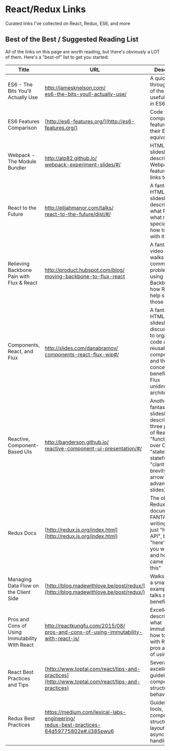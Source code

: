 # React/Redux Links
Curated links I've collected on React, Redux, ES6, and more


## Best of the Best / Suggested Reading List

All of the links on this page are worth reading, but there's obviously a LOT of them.  Here's a "best-of" list to get you started:

| Title | URL | Description |
|---|---|---|
| ES6 - The Bits You'll Actually Use | [http://jamesknelson.com/<br>es6-the-bits-youll-actually-use/](http://jamesknelson.com/es6-the-bits-youll-actually-use/) | A quick tour through some of the more useful features in ES6 |
| ES6 Features Comparison | [http://es6-features.org/](http://es6-features.org/) | Code snippets comparing ES6 features with their ES5 equivalents |
| Webpack - The Module Bundler | [http://alp82.github.io/<br>webpack-experiment-slides/#/](http://alp82.github.io/webpack-experiment-slides/#/) | HTML slideshow that describes Webpack's features and links to demos |
| React to the Future | [http://elijahmanor.com/talks/<br>react-to-the-future/dist/#/](http://elijahmanor.com/talks/react-to-the-future/dist/#/) | A fantastic HTML slideshow describing what React is, what makes it special, and how to work with it |
| Relieving Backbone Pain with Flux & React | [http://product.hubspot.com/blog/<br>moving-backbone-to-flux-react](http://product.hubspot.com/blog/moving-backbone-to-flux-react) | A fantastic video that walks through common problems with using Backbone, and how React can help solve those |
| Components, React, and Flux | [http://slides.com/danabramov/<br>components-react-flux-wip#/](http://slides.com/danabramov/components-react-flux-wip#/) | A fantastic HTML slideshow that discusses how to organize code as reusable components, and the basic concepts and benefits of a Flux unidirectional architecture |
| Reactive, Component-Based UIs | [http://banderson.github.io/<br>reactive-component-ui-presentation/#/](http://banderson.github.io/reactive-component-ui-presentation/#/) | Another fantastic HTML slideshow describing the three principles of React: "functional over OOP", "stateless over stateful", "clarity over brevity" (use arrow keys to advance slides) |
| Redux Docs | [http://redux.js.org/index.html](http://redux.js.org/index.html) | The official Redux documentation.  FANTASTIC writing - not just "here's the API", but "here's what you want to do and how we came up with this" |
| Managing Data Flow on the Client Side | [http://blog.madewithlove.be/post/redux/](http://blog.madewithlove.be/post/redux/) | Walks through a small Redux example, and talks about the benefits |
| Pros and Cons of Using Immutability With React | [http://reactkungfu.com/2015/08/<br>pros-and-cons-of-using-immutability-with-react-js/](http://reactkungfu.com/2015/08/pros-and-cons-of-using-immutability-with-react-js/) | Excellent description of what immutability is, how to use it with React, and pros and cons of using it |
| React Best Practices and Tips | [http://www.toptal.com/react/tips-and-practices](http://www.toptal.com/react/tips-and-practices) | Several excellent guidelines for component structure and behavior |
| Redux Best Practices | [https://medium.com/lexical-labs-engineering/<br>redux-best-practices-64d59775802e#.ij385pwu6](https://medium.com/lexical-labs-engineering/redux-best-practices-64d59775802e#.ij385pwu6) | Guidelines for tools, component structure, file layout, and async data handling |
